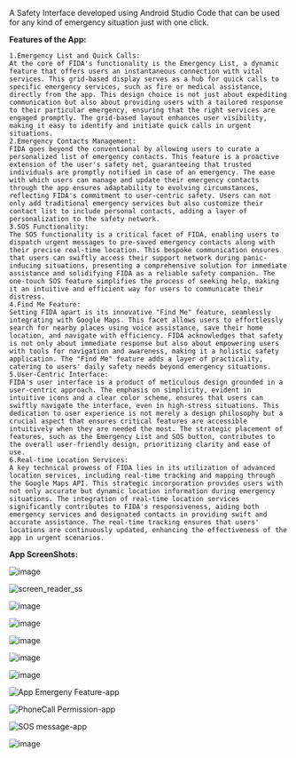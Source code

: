 A Safety Interface developed using Android Studio Code that can be used for any kind of emergency situation just with one click.

**Features of the App:**
```
1.Emergency List and Quick Calls:
At the core of FIDA's functionality is the Emergency List, a dynamic feature that offers users an instantaneous connection with vital services. This grid-based display serves as a hub for quick calls to specific emergency services, such as fire or medical assistance, directly from the app. This design choice is not just about expediting communication but also about providing users with a tailored response to their particular emergency, ensuring that the right services are engaged promptly. The grid-based layout enhances user visibility, making it easy to identify and initiate quick calls in urgent situations.
2.Emergency Contacts Management:
FIDA goes beyond the conventional by allowing users to curate a personalized list of emergency contacts. This feature is a proactive extension of the user's safety net, guaranteeing that trusted individuals are promptly notified in case of an emergency. The ease with which users can manage and update their emergency contacts through the app ensures adaptability to evolving circumstances, reflecting FIDA's commitment to user-centric safety. Users can not only add traditional emergency services but also customize their contact list to include personal contacts, adding a layer of personalization to the safety network.
3.SOS Functionality:
The SOS functionality is a critical facet of FIDA, enabling users to dispatch urgent messages to pre-saved emergency contacts along with their precise real-time location. This bespoke communication ensures that users can swiftly access their support network during panic-inducing situations, presenting a comprehensive solution for immediate assistance and solidifying FIDA as a reliable safety companion. The one-touch SOS feature simplifies the process of seeking help, making it an intuitive and efficient way for users to communicate their distress.
4.Find Me Feature:
Setting FIDA apart is its innovative "Find Me" feature, seamlessly integrating with Google Maps. This facet allows users to effortlessly search for nearby places using voice assistance, save their home location, and navigate with efficiency. FIDA acknowledges that safety is not only about immediate response but also about empowering users with tools for navigation and awareness, making it a holistic safety application. The "Find Me" feature adds a layer of practicality, catering to users' daily safety needs beyond emergency situations.
5.User-Centric Interface:
FIDA's user interface is a product of meticulous design grounded in a user-centric approach. The emphasis on simplicity, evident in intuitive icons and a clear color scheme, ensures that users can swiftly navigate the interface, even in high-stress situations. This dedication to user experience is not merely a design philosophy but a crucial aspect that ensures critical features are accessible intuitively when they are needed the most. The strategic placement of features, such as the Emergency List and SOS button, contributes to the overall user-friendly design, prioritizing clarity and ease of use.
6.Real-time Location Services:
A key technical prowess of FIDA lies in its utilization of advanced location services, including real-time tracking and mapping through the Google Maps API. This strategic incorporation provides users with not only accurate but dynamic location information during emergency situations. The integration of real-time location services significantly contributes to FIDA's responsiveness, aiding both emergency services and designated contacts in providing swift and accurate assistance. The real-time tracking ensures that users' locations are continuously updated, enhancing the effectiveness of the app in urgent scenarios.
```

**App ScreenShots:**

![image](https://github.com/user-attachments/assets/7c8c73cd-2747-4d26-aec1-4d9cbbefe47f)

![screen_reader_ss](https://github.com/user-attachments/assets/9944e5dc-8447-4a01-9165-99b949bad9bf)

![image](https://github.com/user-attachments/assets/13b177f6-8f7b-482b-9167-568b3716e5ba)

![image](https://github.com/user-attachments/assets/0c80d472-e272-4b3e-8d4e-2de82f0cc6b9)

![image](https://github.com/user-attachments/assets/8e35cc7f-9e5e-4ec0-ab90-3b28028ceebf)

![image](https://github.com/user-attachments/assets/d3e0a753-f2a4-4aab-8d40-4b2ab4cd203d)

![image](https://github.com/user-attachments/assets/e19a7bed-481e-4da2-ab6b-7e4ff90b830e)

![App Emergeny Feature-app](https://github.com/user-attachments/assets/004accfa-4fa1-4946-bcd8-8eed2e0a5f88)

![PhoneCall Permission-app](https://github.com/user-attachments/assets/31ecfb6e-667a-49b1-bc01-16674ce5b272)

![SOS message-app](https://github.com/user-attachments/assets/e8a652cf-5d89-470d-bbfc-d5b031be3d14)

![image](https://github.com/user-attachments/assets/310ff920-845e-4fb0-a848-c365a5ffcdb9)
